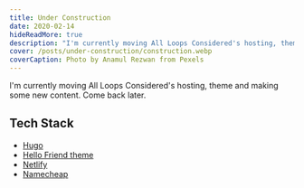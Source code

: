 ```yaml
---
title: Under Construction
date: 2020-02-14
hideReadMore: true
description: "I'm currently moving All Loops Considered's hosting, theme and making some new content. Come back later."
cover: /posts/under-construction/construction.webp
coverCaption: Photo by Anamul Rezwan from Pexels
---
```


I'm currently moving All Loops Considered's hosting, theme and making some new content. Come back later.

## Tech Stack

- [Hugo](https://gohugo.i0)
- [Hello Friend theme](https://github.com/panr/hugo-theme-hello-friend)
- [Netlify](https://www.netlify.com)
- [Namecheap](https://www.namecheap.com)
